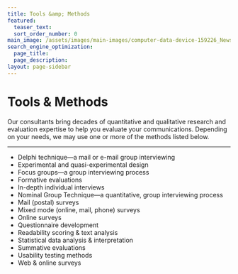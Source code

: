 ```yaml
---
title: Tools &amp; Methods
featured:
  teaser_text: 
  sort_order_number: 0
main_image: /assets/images/main-images/computer-data-device-159226_News-Archieves.jpg
search_engine_optimization:
  page_title:
  page_description:
layout: page-sidebar
---
```

# Tools &amp; Methods

Our consultants bring decades of quantitative and qualitative research and evaluation expertise to help you evaluate your communications. Depending on your needs, we may use one or more of the methods listed below.

___

- Delphi technique—a mail or e-mail group interviewing
- Experimental and quasi-experimental design
- Focus groups—a group interviewing process
- Formative evaluations
- In-depth individual interviews
- Nominal Group Technique—a quantitative, group interviewing process
- Mail (postal) surveys 
- Mixed mode (online, mail, phone) surveys
- Online surveys
- Questionnaire development
- Readability scoring & text analysis
- Statistical data analysis & interpretation
- Summative evaluations
- Usability testing methods
- Web &amp; online surveys
